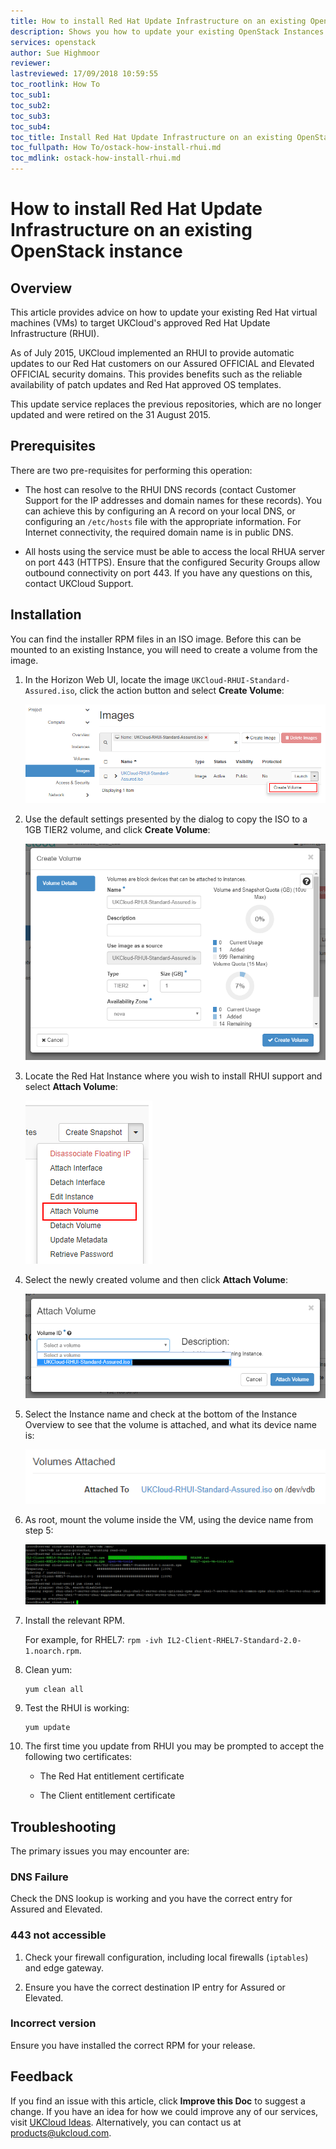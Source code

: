 ```yaml
---
title: How to install Red Hat Update Infrastructure on an existing OpenStack instance | UKCloud Ltd
description: Shows you how to update your existing OpenStack Instances to target UKCloud's approved Red Hat Update Infrastructure (RHUI)
services: openstack
author: Sue Highmoor
reviewer:
lastreviewed: 17/09/2018 10:59:55
toc_rootlink: How To
toc_sub1: 
toc_sub2:
toc_sub3:
toc_sub4:
toc_title: Install Red Hat Update Infrastructure on an existing OpenStack instance
toc_fullpath: How To/ostack-how-install-rhui.md
toc_mdlink: ostack-how-install-rhui.md
---
```


# How to install Red Hat Update Infrastructure on an existing OpenStack instance

## Overview

This article provides advice on how to update your existing Red Hat virtual machines (VMs) to target UKCloud's approved Red Hat Update Infrastructure (RHUI).

As of July 2015, UKCloud implemented an RHUI to provide automatic updates to our Red Hat customers on our Assured OFFICIAL and Elevated OFFICIAL security domains. This provides benefits such as the reliable availability of patch updates and Red Hat approved OS templates.

This update service replaces the previous repositories, which are no longer updated and were retired on the 31 August 2015.

## Prerequisites

There are two pre-requisites for performing this operation:

- The host can resolve to the RHUI DNS records (contact Customer Support for the IP addresses and domain names for these records). You can achieve this by configuring an A record on your local DNS, or configuring an `/etc/hosts` file with the appropriate information. For Internet connectivity, the required domain name is in public DNS.

- All hosts using the service must be able to access the local RHUA server on port 443 (HTTPS). Ensure that the configured Security Groups allow outbound connectivity on port 443. If you have any questions on this, contact UKCloud Support.

## Installation
 
You can find the installer RPM files in an ISO image. Before this can be mounted to an existing Instance, you will need to create a volume from the image.

1. In the Horizon Web UI, locate the image `UKCloud-RHUI-Standard-Assured.iso`, click the action button and select **Create Volume**:

	![Create Volume](images/ostack-rhui-image.png)
	
2. Use the default settings presented by the dialog to copy the ISO to a 1GB TIER2 volume, and click **Create Volume**:

	![Create Volume Dialog](images/ostack-rhui-volumecreate.png)
	
	
3. Locate the Red Hat Instance where you wish to install RHUI support and select **Attach Volume**:

	![Instance Action Menu](images/ostack-rhui-volumeattach.png)
	
4. Select the newly created volume and then click **Attach Volume**: 

	![Attach Volume Dialog](images/ostack-rhui-volumeattachdialog.png)
	
5. Select the Instance name and check at the bottom of the Instance Overview to see that the volume is attached, and what its device name is:
 
	![Volume Attach Status](images/ostack-rhui-volumelocation.png)

6. As root, mount the volume inside the VM, using the device name from step 5:

	![Mount inside OS](images/ostack-rhui-mount.png)

7. Install the relevant RPM.

    For example, for RHEL7: `rpm -ivh IL2-Client-RHEL7-Standard-2.0-1.noarch.rpm`.

8. Clean yum:

       yum clean all

9. Test the RHUI is working:

       yum update

10. The first time you update from RHUI you may be prompted to accept the following two certificates:

    - The Red Hat entitlement certificate

    - The Client entitlement certificate

## Troubleshooting

The primary issues you may encounter are:

### DNS Failure

Check the DNS lookup is working and you have the correct entry for Assured and Elevated.

### 443 not accessible

1. Check your firewall configuration, including local firewalls (`iptables`) and edge gateway.

2. Ensure you have the correct destination IP entry for Assured or Elevated.

### Incorrect version

Ensure you have installed the correct RPM for your release.

## Feedback

If you find an issue with this article, click **Improve this Doc** to suggest a change. If you have an idea for how we could improve any of our services, visit [UKCloud Ideas](https://ideas.ukcloud.com). Alternatively, you can contact us at <products@ukcloud.com>.
